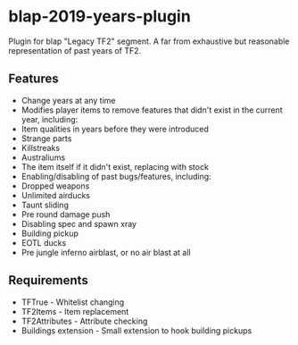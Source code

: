 # blap-2019-years-plugin
Plugin for blap "Legacy TF2" segment. A far from exhaustive but reasonable representation of past years of TF2.

## Features
* Change years at any time
* Modifies player items to remove features that didn't exist in the current year, including:
 * Item qualities in years before they were introduced
 * Strange parts
 * Killstreaks
 * Australiums
 * The item itself if it didn't exist, replacing with stock
* Enabling/disabling of past bugs/features, including:
 * Dropped weapons
 * Unlimited airducks
 * Taunt sliding
 * Pre round damage push
 * Disabling spec and spawn xray
 * Building pickup
 * EOTL ducks
 * Pre jungle inferno airblast, or no air blast at all

## Requirements

* TFTrue - Whitelist changing
* TF2Items - Item replacement
* TF2Attributes - Attribute checking
* Buildings extension - Small extension to hook building pickups

